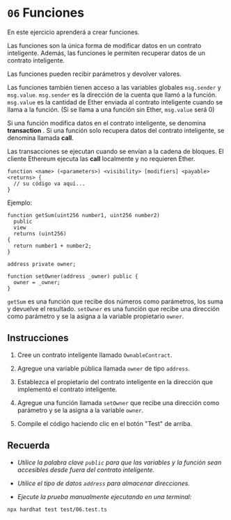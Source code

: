 # `06` Funciones

En este ejercicio aprenderá a crear funciones.

Las funciones son la única forma de modificar datos en un contrato inteligente. Además, las funciones le permiten recuperar datos de un contrato inteligente.

Las funciones pueden recibir parámetros y devolver valores.

Las funciones también tienen acceso a las variables globales `msg.sender` y `msg.value`. `msg.sender` es la dirección de la cuenta que llamó a la función. `msg.value` es la cantidad de Ether enviada al contrato inteligente cuando se llama a la función. (Si se llama a una función sin Ether, `msg.value` será 0)

Si una función modifica datos en el contrato inteligente, se denomina **transaction** . Si una función solo recupera datos del contrato inteligente, se denomina llamada **call**.

Las transacciones se ejecutan cuando se envían a la cadena de bloques. El cliente Ethereum ejecuta las **call** localmente y no requieren Ether.

```solidity
function <name> (<parameters>) <visibility> [modifiers] <payable> <returns> {
  // su código va aquí...
}
```

Ejemplo:

```solidity
function getSum(uint256 number1, uint256 number2)
  public
  view
  returns (uint256)
{
  return number1 + number2;
}

```

```solidity
address private owner;

function setOwner(address _owner) public {
  owner = _owner;
}
```

`getSum` es una función que recibe dos números como parámetros, los suma y devuelve el resultado. `setOwner` es una función que recibe una dirección como parámetro y se la asigna a la variable propietario `owner`.

## Instrucciones

1. Cree un contrato inteligente llamado `OwnableContract`.

2. Agregue una variable pública llamada `owner` de tipo `address`.

3. Establezca el propietario del contrato inteligente en la dirección que implementó el contrato inteligente.

4. Agregue una función llamada `setOwner` que recibe una dirección como parámetro y se la asigna a la variable `owner`.

5. Compile el código haciendo clic en el botón "Test" de arriba.

## Recuerda

- _Utilice la palabra clave `public` para que las variables y la función sean accesibles desde fuera del contrato inteligente._

- _Utilice el tipo de datos `address` para almacenar direcciones._

- _Ejecute la prueba manualmente ejecutando en una terminal:_

```shell
npx hardhat test test/06.test.ts
```
